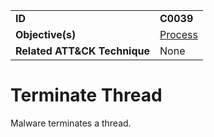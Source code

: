 |||
|---|---|
|**ID**|**C0039**|
|**Objective(s)**|[Process](../process)|
|**Related ATT&CK Technique**|None|


Terminate Thread
================
Malware terminates a thread.